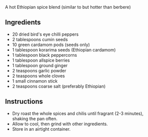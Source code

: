 A hot Ethiopian spice blend (similar to but hotter than berbere)

## Ingredients

* 20 dried bird's eye chilli peppers
* 2 tablespoons cumin seeds
* 10 green cardamom pods (seeds only)
* 1 tablespoon korarima seeds (Ethiopian cardamom)
* 1 tablespoon black peppercorns
* 1 tablespoon allspice berries
* 1 tablespoon ground ginger
* 2 teaspoons garlic powder
* 2 teaspoons whole cloves
* 1 small cinnamon stick
* 2 teaspoons coarse salt (preferably Ethiopian)

## Instructions

* Dry roast the whole spices and chilis until fragrant (2-3 minutes), shaking the pan often.
* Allow to cool, then grind with other ingredients.
* Store in an airtight container.
